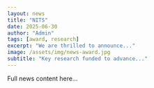 ```yaml
---
layout: news
title: "NITS"
date: 2025-06-30
author: "Admin"
tags: [award, research]
excerpt: "We are thrilled to announce..."
image: /assets/img/news-award.jpg
subtitle: "Key research funded to advance..."
---
```

Full news content here...
